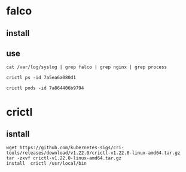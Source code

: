 #  falco


## install

## use


```
cat /var/log/syslog | grep falco | grep nginx | grep process

crictl ps -id 7a5ea6a080d1

crictl pods -id 7a864406b9794

```





#  crictl 

##   isntall

```
wget https://github.com/kubernetes-sigs/cri-tools/releases/download/v1.22.0/crictl-v1.22.0-linux-amd64.tar.gz
tar -zxvf crictl-v1.22.0-linux-amd64.tar.gz
install  crictl /usr/local/bin 

```

